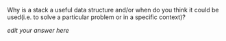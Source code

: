 Why is a stack a useful data structure and/or when do you think it could be used(i.e. to solve a particular problem or in a specific context)?

*edit your answer here*
